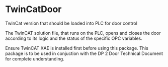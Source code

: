 # TwinCatDoor
TwinCat version that should be loaded into PLC for door control

The TwinCAT solution file, that runs on the PLC, opens and closes the door according to its logic and the status of the specific OPC variables. 

Ensure TwinCAT XAE is installed first before using this package. This package is to be used in conjuction with the DP 2 Door Technical Document for complete understanding.
